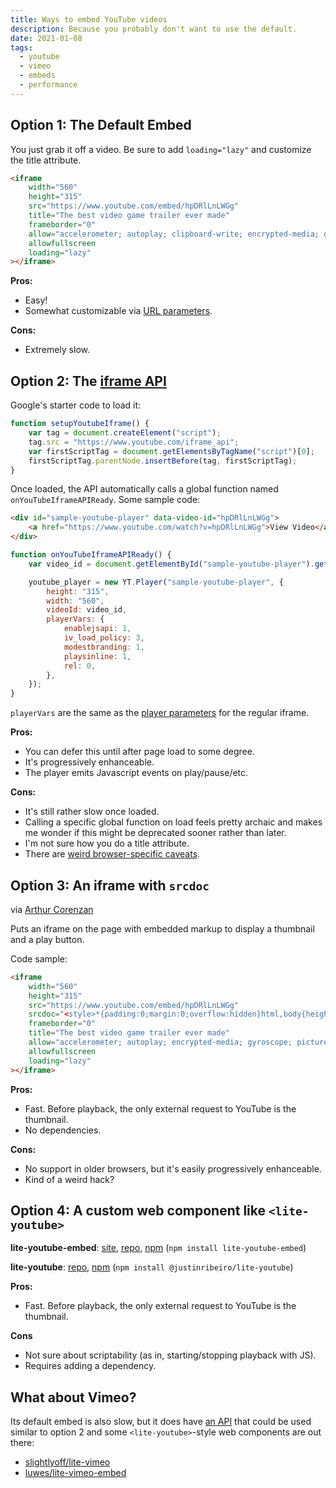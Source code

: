 ```yaml
---
title: Ways to embed YouTube videos
description: Because you probably don't want to use the default.
date: 2021-01-08
tags:
  - youtube
  - vimeo
  - embeds
  - performance
---
```


## Option 1: The Default Embed

You just grab it off a video. Be sure to add `loading="lazy"` and customize the title attribute.

```html
<iframe
	width="560"
	height="315"
	src="https://www.youtube.com/embed/hpDRlLnLWGg"
	title="The best video game trailer ever made"
	frameborder="0"
	allow="accelerometer; autoplay; clipboard-write; encrypted-media; gyroscope; picture-in-picture"
	allowfullscreen
	loading="lazy"
></iframe>
```

**Pros:**

- Easy!
- Somewhat customizable via [URL parameters](https://developers.google.com/youtube/player_parameters).

**Cons:**

- Extremely slow.

## Option 2: The [iframe API](https://developers.google.com/youtube/iframe_api_reference)

Google's starter code to load it:

```js
function setupYoutubeIframe() {
	var tag = document.createElement("script");
	tag.src = "https://www.youtube.com/iframe_api";
	var firstScriptTag = document.getElementsByTagName("script")[0];
	firstScriptTag.parentNode.insertBefore(tag, firstScriptTag);
}
```

Once loaded, the API automatically calls a global function named `onYouTubeIframeAPIReady`. Some sample code:

```html
<div id="sample-youtube-player" data-video-id="hpDRlLnLWGg">
	<a href="https://www.youtube.com/watch?v=hpDRlLnLWGg">View Video</a>
</div>
```

```js
function onYouTubeIframeAPIReady() {
	var video_id = document.getElementById("sample-youtube-player").getAttribute("data-video-id");

	youtube_player = new YT.Player("sample-youtube-player", {
		height: "315",
		width: "560",
		videoId: video_id,
		playerVars: {
			enablejsapi: 1,
			iv_load_policy: 3,
			modestbranding: 1,
			playsinline: 1,
			rel: 0,
		},
	});
}
```

`playerVars` are the same as the [player parameters](https://developers.google.com/youtube/player_parameters) for the regular iframe.

**Pros:**

- You can defer this until after page load to some degree.
- It's progressively enhanceable.
- The player emits Javascript events on play/pause/etc.

**Cons:**

- It's still rather slow once loaded.
- Calling a specific global function on load feels pretty archaic and makes me wonder if this might be deprecated sooner rather than later.
- I'm not sure how you do a title attribute.
- There are [weird browser-specific caveats](https://developers.google.com/youtube/iframe_api_reference#Mobile_considerations).

## Option 3: An iframe with `srcdoc`

via [Arthur Corenzan](https://dev.to/haggen/lazy-load-embedded-youtube-videos-520g)

Puts an iframe on the page with embedded markup to display a thumbnail and a play button.

Code sample:

```html
<iframe
	width="560"
	height="315"
	src="https://www.youtube.com/embed/hpDRlLnLWGg"
	srcdoc="<style>*{padding:0;margin:0;overflow:hidden}html,body{height:100%;background:black}img,span{position:absolute;width:100%;top:0;bottom:0;margin:auto}span{height:1.5em;text-align:center;font:48px/1.5 sans-serif;color:white;text-shadow:0 0 0.5em black}</style><a href=https://www.youtube.com/embed/hpDRlLnLWGg?autoplay=1><img src=https://img.youtube.com/vi/hpDRlLnLWGg/hqdefault.jpg alt='Tetris Effect: Announce trailer' loading='lazy'><span aria-label='Play'>▶</span></a>"
	frameborder="0"
	title="The best video game trailer ever made"
	allow="accelerometer; autoplay; encrypted-media; gyroscope; picture-in-picture"
	allowfullscreen
	loading="lazy"
></iframe>
```

**Pros:**

- Fast. Before playback, the only external request to YouTube is the thumbnail.
- No dependencies.

**Cons:**

- No support in older browsers, but it's easily progressively enhanceable.
- Kind of a weird hack?

## Option 4: A custom web component like `<lite-youtube>`

**lite-youtube-embed**: [site](https://paulirish.github.io/lite-youtube-embed/), [repo](https://github.com/paulirish/lite-youtube-embed), [npm](https://www.npmjs.com/package/lite-youtube-embed) (`npm install lite-youtube-embed`)

**lite-youtube**: [repo](https://github.com/justinribeiro/lite-youtube), [npm](https://www.npmjs.com/package/@justinribeiro/lite-youtube) (`npm install @justinribeiro/lite-youtube`)

**Pros:**

- Fast. Before playback, the only external request to YouTube is the thumbnail.

**Cons**

- Not sure about scriptability (as in, starting/stopping playback with JS).
- Requires adding a dependency.

<aside>

## What about Vimeo?

Its default embed is also slow, but it does have [an API](https://developer.vimeo.com/api) that could be used similar to option 2 and some `<lite-youtube>`-style web components are out there:

- [slightlyoff/lite-vimeo](https://github.com/slightlyoff/lite-vimeo)
- [luwes/lite-vimeo-embed](https://github.com/luwes/lite-vimeo-embed)

</aside>
